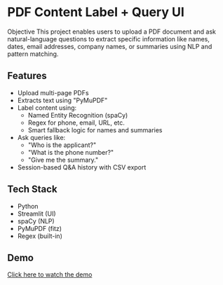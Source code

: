 # PDF Content Label + Query UI

Objective
This project enables users to upload a PDF document and ask natural-language questions to extract specific information like names, dates, email addresses, company names, or summaries using NLP and pattern matching.

## Features
- Upload multi-page PDFs
- Extracts text using "PyMuPDF"
- Label content using:
  - Named Entity Recognition (spaCy)
  - Regex for phone, email, URL, etc.
  - Smart fallback logic for names and summaries
- Ask queries like:
  - "Who is the applicant?"
  - "What is the phone number?"
  - "Give me the summary."
- Session-based Q&A history with CSV export

## Tech Stack
- Python
- Streamlit (UI)
- spaCy (NLP)
- PyMuPDF (fitz)
- Regex (built-in)
  
## Demo
 
[Click here to watch the demo](https://youtu.be/MHY_VjaY73s)
